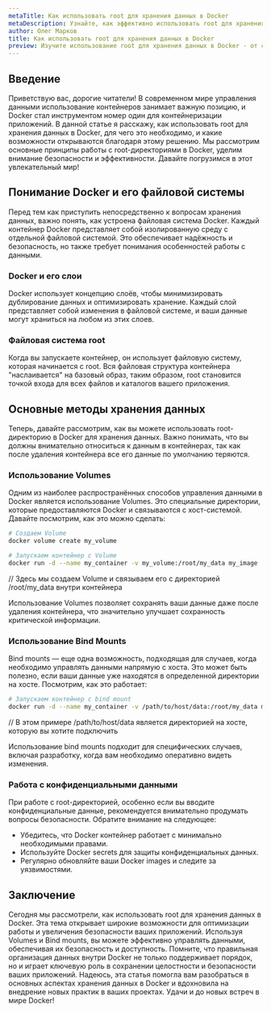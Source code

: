 ```yaml
---
metaTitle: Как использовать root для хранения данных в Docker
metaDescription: Узнайте, как эффективно использовать root для хранения данных в Docker и избежать распространенных ошибок. Разберем основные методы и примеры на практике.
author: Олег Марков
title: Как использовать root для хранения данных в Docker
preview: Изучите использование root для хранения данных в Docker - от создания контейнеров до управления данными внутри root-директории. Разъяснения и примеры помогут вам в освоении.
---
```


## Введение

Приветствую вас, дорогие читатели! В современном мире управления данными использование контейнеров занимает важную позицию, и Docker стал инструментом номер один для контейнеризации приложений. В данной статье я расскажу, как использовать root для хранения данных в Docker, для чего это необходимо, и какие возможности открываются благодаря этому решению. Мы рассмотрим основные принципы работы с root-директориями в Docker, уделим внимание безопасности и эффективности. Давайте погрузимся в этот увлекательный мир!

## Понимание Docker и его файловой системы

Перед тем как приступить непосредственно к вопросам хранения данных, важно понять, как устроена файловая система Docker. Каждый контейнер Docker представляет собой изолированную среду с отдельной файловой системой. Это обеспечивает надёжность и безопасность, но также требует понимания особенностей работы с данными.

### Docker и его слои

Docker использует концепцию слоёв, чтобы минимизировать дублирование данных и оптимизировать хранение. Каждый слой представляет собой изменения в файловой системе, и ваши данные могут храниться на любом из этих слоев. 

### Файловая система root

Когда вы запускаете контейнер, он использует файловую систему, которая начинается с root. Вся файловая структура контейнера "наслаивается" на базовый образ, таким образом, root становится точкой входа для всех файлов и каталогов вашего приложения.

## Основные методы хранения данных

Теперь, давайте рассмотрим, как вы можете использовать root-директорию в Docker для хранения данных. Важно понимать, что вы должны внимательно относиться к данным в контейнерах, так как после удаления контейнера все его данные по умолчанию теряются.

### Использование Volumes

Одним из наиболее распространённых способов управления данными в Docker является использование Volumes. Это специальные директории, которые предоставляются Docker и связываются с хост-системой. Давайте посмотрим, как это можно сделать:

```bash
# Создаем Volume
docker volume create my_volume

# Запускаем контейнер с Volume
docker run -d --name my_container -v my_volume:/root/my_data my_image
```

// Здесь мы создаем Volume и связываем его с директорией /root/my_data внутри контейнера

Использование Volumes позволяет сохранять ваши данные даже после удаления контейнера, что значительно улучшает сохранность критической информации.

### Использование Bind Mounts

Bind mounts — еще одна возможность, подходящая для случаев, когда необходимо управлять данными напрямую с хоста. Это может быть полезно, если ваши данные уже находятся в определенной директории на хосте. Посмотрим, как это работает:

```bash
# Запускаем контейнер с bind mount
docker run -d --name my_container -v /path/to/host/data:/root/my_data my_image
```

// В этом примере /path/to/host/data является директорией на хосте, которую вы хотите подключить

Использование bind mounts подходит для специфических случаев, включая разработку, когда вам необходимо оперативно видеть изменения.

### Работа с конфиденциальными данными

При работе с root-директорией, особенно если вы вводите конфиденциальные данные, рекомендуется внимательно продумать вопросы безопасности. Обратите внимание на следующее:

- Убедитесь, что Docker контейнер работает с минимально необходимыми правами.
- Используйте Docker secrets для защиты конфиденциальных данных.
- Регулярно обновляйте ваши Docker images и следите за уязвимостями.

## Заключение

Сегодня мы рассмотрели, как использовать root для хранения данных в Docker. Эта тема открывает широкие возможности для оптимизации работы и увеличения безопасности ваших приложений. Используя Volumes и Bind mounts, вы можете эффективно управлять данными, обеспечивая их безопасность и доступность. Помните, что правильная организация данных внутри Docker не только поддерживает порядок, но и играет ключевую роль в сохранении целостности и безопасности ваших приложений. Надеюсь, эта статья помогла вам разобраться в основных аспектах хранения данных в Docker и вдохновила на внедрение новых практик в ваших проектах. Удачи и до новых встреч в мире Docker!